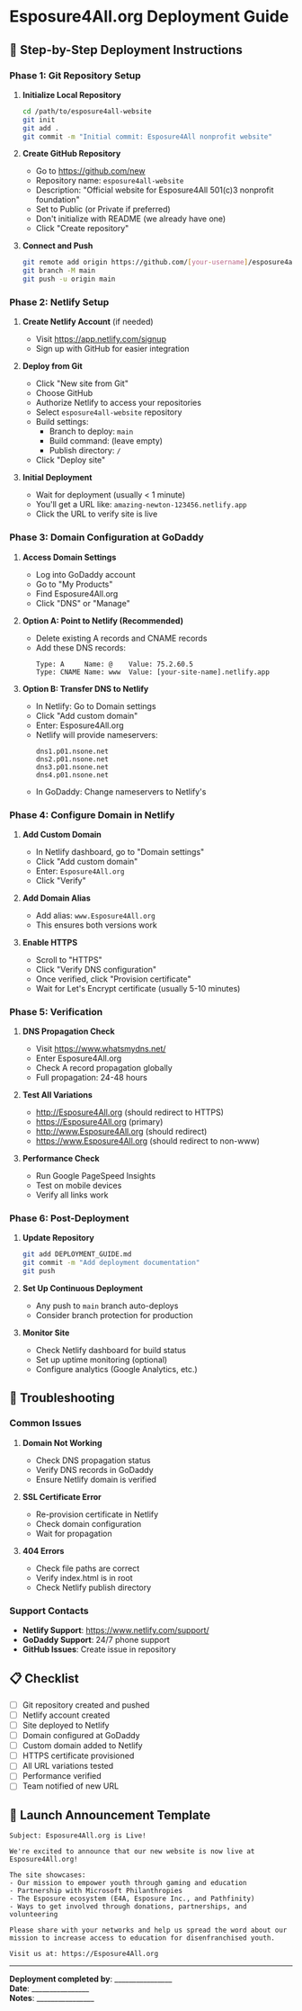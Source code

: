 # Esposure4All.org Deployment Guide

## 🚀 Step-by-Step Deployment Instructions

### Phase 1: Git Repository Setup

1. **Initialize Local Repository**
   ```bash
   cd /path/to/esposure4all-website
   git init
   git add .
   git commit -m "Initial commit: Esposure4All nonprofit website"
   ```

2. **Create GitHub Repository**
   - Go to https://github.com/new
   - Repository name: `esposure4all-website`
   - Description: "Official website for Esposure4All 501(c)3 nonprofit foundation"
   - Set to Public (or Private if preferred)
   - Don't initialize with README (we already have one)
   - Click "Create repository"

3. **Connect and Push**
   ```bash
   git remote add origin https://github.com/[your-username]/esposure4all-website.git
   git branch -M main
   git push -u origin main
   ```

### Phase 2: Netlify Setup

1. **Create Netlify Account** (if needed)
   - Visit https://app.netlify.com/signup
   - Sign up with GitHub for easier integration

2. **Deploy from Git**
   - Click "New site from Git"
   - Choose GitHub
   - Authorize Netlify to access your repositories
   - Select `esposure4all-website` repository
   - Build settings:
     - Branch to deploy: `main`
     - Build command: (leave empty)
     - Publish directory: `/`
   - Click "Deploy site"

3. **Initial Deployment**
   - Wait for deployment (usually < 1 minute)
   - You'll get a URL like: `amazing-newton-123456.netlify.app`
   - Click the URL to verify site is live

### Phase 3: Domain Configuration at GoDaddy

1. **Access Domain Settings**
   - Log into GoDaddy account
   - Go to "My Products"
   - Find Esposure4All.org
   - Click "DNS" or "Manage"

2. **Option A: Point to Netlify (Recommended)**
   - Delete existing A records and CNAME records
   - Add these DNS records:
     ```
     Type: A     Name: @    Value: 75.2.60.5
     Type: CNAME Name: www  Value: [your-site-name].netlify.app
     ```

3. **Option B: Transfer DNS to Netlify**
   - In Netlify: Go to Domain settings
   - Click "Add custom domain"
   - Enter: Esposure4All.org
   - Netlify will provide nameservers:
     ```
     dns1.p01.nsone.net
     dns2.p01.nsone.net
     dns3.p01.nsone.net
     dns4.p01.nsone.net
     ```
   - In GoDaddy: Change nameservers to Netlify's

### Phase 4: Configure Domain in Netlify

1. **Add Custom Domain**
   - In Netlify dashboard, go to "Domain settings"
   - Click "Add custom domain"
   - Enter: `Esposure4All.org`
   - Click "Verify"

2. **Add Domain Alias**
   - Add alias: `www.Esposure4All.org`
   - This ensures both versions work

3. **Enable HTTPS**
   - Scroll to "HTTPS"
   - Click "Verify DNS configuration"
   - Once verified, click "Provision certificate"
   - Wait for Let's Encrypt certificate (usually 5-10 minutes)

### Phase 5: Verification

1. **DNS Propagation Check**
   - Visit https://www.whatsmydns.net/
   - Enter Esposure4All.org
   - Check A record propagation globally
   - Full propagation: 24-48 hours

2. **Test All Variations**
   - http://Esposure4All.org (should redirect to HTTPS)
   - https://Esposure4All.org (primary)
   - http://www.Esposure4All.org (should redirect)
   - https://www.Esposure4All.org (should redirect to non-www)

3. **Performance Check**
   - Run Google PageSpeed Insights
   - Test on mobile devices
   - Verify all links work

### Phase 6: Post-Deployment

1. **Update Repository**
   ```bash
   git add DEPLOYMENT_GUIDE.md
   git commit -m "Add deployment documentation"
   git push
   ```

2. **Set Up Continuous Deployment**
   - Any push to `main` branch auto-deploys
   - Consider branch protection for production

3. **Monitor Site**
   - Check Netlify dashboard for build status
   - Set up uptime monitoring (optional)
   - Configure analytics (Google Analytics, etc.)

## 🔧 Troubleshooting

### Common Issues

1. **Domain Not Working**
   - Check DNS propagation status
   - Verify DNS records in GoDaddy
   - Ensure Netlify domain is verified

2. **SSL Certificate Error**
   - Re-provision certificate in Netlify
   - Check domain configuration
   - Wait for propagation

3. **404 Errors**
   - Check file paths are correct
   - Verify index.html is in root
   - Check Netlify publish directory

### Support Contacts

- **Netlify Support**: https://www.netlify.com/support/
- **GoDaddy Support**: 24/7 phone support
- **GitHub Issues**: Create issue in repository

## 📋 Checklist

- [ ] Git repository created and pushed
- [ ] Netlify account created
- [ ] Site deployed to Netlify
- [ ] Domain configured at GoDaddy
- [ ] Custom domain added to Netlify
- [ ] HTTPS certificate provisioned
- [ ] All URL variations tested
- [ ] Performance verified
- [ ] Team notified of new URL

## 🎉 Launch Announcement Template

```
Subject: Esposure4All.org is Live!

We're excited to announce that our new website is now live at Esposure4All.org!

The site showcases:
- Our mission to empower youth through gaming and education
- Partnership with Microsoft Philanthropies
- The Esposure ecosystem (E4A, Esposure Inc., and Pathfinity)
- Ways to get involved through donations, partnerships, and volunteering

Please share with your networks and help us spread the word about our mission to increase access to education for disenfranchised youth.

Visit us at: https://Esposure4All.org
```

---

**Deployment completed by**: ________________  
**Date**: ________________  
**Notes**: ________________